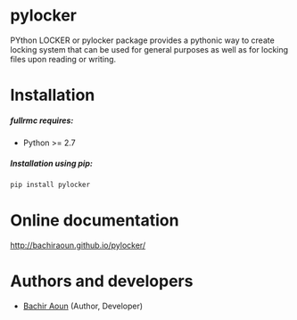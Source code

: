 # pylocker
PYthon LOCKER or pylocker package provides a pythonic way to create locking system that
can be used for general purposes as well as for locking files upon reading or writing.

Installation
============
##### fullrmc requires:
* Python >= 2.7

##### Installation using pip:
```bash
pip install pylocker
```

Online documentation
====================
http://bachiraoun.github.io/pylocker/


Authors and developers
======================
* [Bachir Aoun](https://www.linkedin.com/in/bachiraoun) (Author, Developer)
